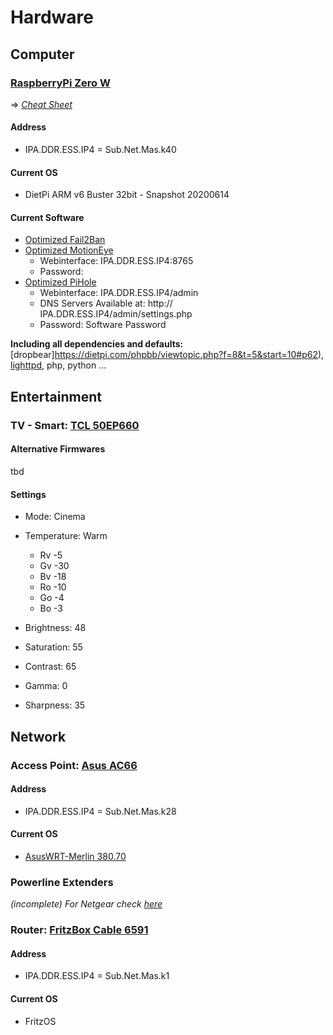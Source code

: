 # Hardware

## Computer

### [RaspberryPi Zero W](https://www.raspberrypi.org/products/raspberry-pi-zero-w/)
⇒ *[Cheat Sheet](https://www.techrepublic.com/article/raspberry-pi-zero-wireless-the-smart-persons-guide/)*
#### Address

* IPA.DDR.ESS.IP4 = Sub.Net.Mas.k40

#### Current OS

* DietPi ARM v6 Buster 32bit - Snapshot 20200614

#### Current Software

* [Optimized Fail2Ban](https://dietpi.com/phpbb/viewtopic.php?f=8&t=5&start=30#p452)
* [Optimized MotionEye](https://dietpi.com/phpbb/viewtopic.php?p=6610#p6610)
	* Webinterface: IPA.DDR.ESS.IP4:8765
	* Password: 
* [Optimized PiHole](https://dietpi.com/phpbb/viewtopic.php?f=8&t=5&start=20#p174)
	* Webinterface: IPA.DDR.ESS.IP4/admin
	* DNS Servers Available at: http:// IPA.DDR.ESS.IP4/admin/settings.php
	* Password: Software Password

**Including all dependencies and defaults:** [dropbear]https://dietpi.com/phpbb/viewtopic.php?f=8&t=5&start=10#p62), [lighttpd](https://dietpi.com/phpbb/viewtopic.php?p=1335#p1335), php, python ...

## Entertainment

### TV - Smart: [TCL 50EP660](https://www.tcl.com/de/de/new-product-list/p66/50--4k-uhd-android-tv.html)

#### Alternative Firmwares

tbd

#### Settings

* Mode: Cinema
* Temperature: Warm
	* Rv -5
	* Gv -30
	* Bv -18
	* Ro -10
	* Go -4
	* Bo -3

* Brightness: 48
* Saturation: 55
* Contrast: 65
* Gamma: 0
* Sharpness: 35

## Network

### Access Point: [Asus AC66](https://www.asus.com/us/Networking/RTAC66U/HelpDesk/)

#### Address

* IPA.DDR.ESS.IP4 = Sub.Net.Mas.k28

#### Current OS

* [AsusWRT-Merlin 380.70](https://www.asuswrt-merlin.net/)

### Powerline Extenders

 *(incomplete) For Netgear check [here](https://kb.netgear.com/de/22355/FAQs-zu-Powerline)* 

### Router: [FritzBox Cable 6591](https://avm.de/service/fritzbox/fritzbox-6591-cable/uebersicht/)

#### Address

* IPA.DDR.ESS.IP4 = Sub.Net.Mas.k1

#### Current OS

* FritzOS
